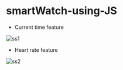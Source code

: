 # smartWatch-using-JS


- Current time feature

![ss1](https://user-images.githubusercontent.com/17312616/64495674-81815e80-d2ba-11e9-8358-ba48f49654d6.png)



- Heart rate feature

![ss2](https://user-images.githubusercontent.com/17312616/64495675-8219f500-d2ba-11e9-8d88-72735f425c42.png)
